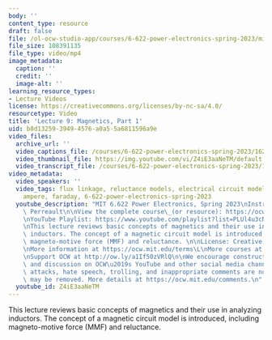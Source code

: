 ```yaml
---
body: ''
content_type: resource
draft: false
file: /ol-ocw-studio-app/courses/6-622-power-electronics-spring-2023/mit6_622s23_lecture_09_360p_16_9.mp4
file_size: 108391135
file_type: video/mp4
image_metadata:
  caption: ''
  credit: ''
  image-alt: ''
learning_resource_types:
- Lecture Videos
license: https://creativecommons.org/licenses/by-nc-sa/4.0/
resourcetype: Video
title: 'Lecture 9: Magnetics, Part 1'
uid: b8d13259-3949-4576-a0a5-5a6811596a9e
video_files:
  archive_url: ''
  video_captions_file: /courses/6-622-power-electronics-spring-2023/16218Ekq-I5jXPMqKPdUnD-fHBh8kymIy_transcript.webvtt
  video_thumbnail_file: https://img.youtube.com/vi/Z4iE3aaNeTM/default.jpg
  video_transcript_file: /courses/6-622-power-electronics-spring-2023/16218Ekq-I5jXPMqKPdUnD-fHBh8kymIy_transcript.pdf
video_metadata:
  video_speakers: ''
  video_tags: flux linkage, reluctance models, electrical circuit models, magnetics,
    ampere, faraday, 6-622-power-electronics-spring-2023
  youtube_description: "MIT 6.622 Power Electronics, Spring 2023\nInstructor: David\
    \ Perreault\n\nView the complete course\_(or resource): https://ocw.mit.edu/courses/6-622-power-electronics-spring-2023/\L\
    \nYouTube Playlist: https://www.youtube.com/playlist?list=PLUl4u3cNGP62UTc77mJoubhDELSC8lfR0\n\
    \nThis lecture reviews basic concepts of magnetics and their use in analyzing\
    \ inductors. The concept of a magnetic circuit model is introduced, including\
    \ magneto-motive force (MMF) and reluctance. \n\nLicense: Creative Commons BY-NC-SA\L\
    \nMore information at https://ocw.mit.edu/terms\L\nMore courses at https://ocw.mit.edu\n\
    \nSupport OCW at http://ow.ly/a1If50zVRlQ\n\nWe encourage constructive comments\
    \ and discussion on OCW\u2019s YouTube and other social media channels. Personal\
    \ attacks, hate speech, trolling, and inappropriate comments are not allowed and\
    \ may be removed. More details at https://ocw.mit.edu/comments.\n"
  youtube_id: Z4iE3aaNeTM
---
```

This lecture reviews basic concepts of magnetics and their use in analyzing inductors. The concept of a magnetic circuit model is introduced, including magneto-motive force (MMF) and reluctance.